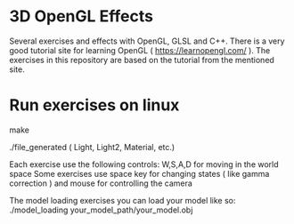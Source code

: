 # 3D OpenGL Effects
Several exercises and effects with OpenGL, GLSL and C++. There is a very good tutorial site for learning OpenGL ( https://learnopengl.com/ ). The exercises in this repository are based on the tutorial from the mentioned site.

# Run exercises on linux
make

./file_generated ( Light, Light2, Material, etc.)

Each exercise use the following controls:
W,S,A,D for moving in the world space
Some exercises use space key for changing states ( like gamma correction ) and
mouse for controlling the camera

The model loading exercises you can load your model like so:
./model_loading your_model_path/your_model.obj
